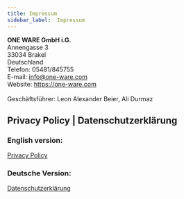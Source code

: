 ```yaml
---
title: Impressum
sidebar_label:  Impressum
---
```


**ONE WARE GmbH i.G.**<br/>
Annengasse 3<br/>
33034 Brakel<br/>
Deutschland<br/>
Telefon: 05481/845755<br/>
E-mail: <a href="mailto:info@one-ware.com">info@one-ware.com</a><br/>
Website: <a href="https://one-ware.com">https://one-ware.com</a><br/><br/>
Geschäftsführer: Leon Alexander Beier, Ali Durmaz 

## Privacy Policy | Datenschutzerklärung

### English version:
<a href="/docs/contact/privacy">Privacy Policy</a>

### Deutsche Version:
<a href="/docs/contact/privacy_de">Datenschutzerklärung</a>
